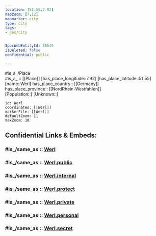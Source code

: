 ```yaml
---
location: [51.55,7.92] 
mapzoom: [7,12] 
mapmarker: city 
type: City
tags:
- geo/City


SpocWebEntityId: 35549
isDeleted: false
confidential: public

---
```

#is_a_/Place  
#is_a_ :: [[Place]] 
[has_place_longitude::7.92] 
[has_place_latitude::51.55] 
[name::Werl] 
has_place_country:: [[Germany]]  
has_place_province:: [[NordRhein-Westfahlen]]  
[Population::] 
[Unknown::] 


```leaflet
id: Werl
coordinates: [[Werl]] 
markerFile: [[Werl]] 
defaultZoom: 11 
maxZoom: 18
```


## Confidential Links & Embeds: 

### #is_/same_as :: [Werl](/_Standards/Earth/Continent/Europe/Europe~Central/Germany/Germany~West/Nordrhein-Westfalen/counties~NW/Soest/cities~Soest/Werl.md) 

### #is_/same_as :: [Werl.public](/_public/Earth/Continent/Europe/Europe~Central/Germany/Germany~West/Nordrhein-Westfalen/counties~NW/Soest/cities~Soest/Werl.public.md) 

### #is_/same_as :: [Werl.internal](/_internal/Earth/Continent/Europe/Europe~Central/Germany/Germany~West/Nordrhein-Westfalen/counties~NW/Soest/cities~Soest/Werl.internal.md) 

### #is_/same_as :: [Werl.protect](/_protect/Earth/Continent/Europe/Europe~Central/Germany/Germany~West/Nordrhein-Westfalen/counties~NW/Soest/cities~Soest/Werl.protect.md) 

### #is_/same_as :: [Werl.private](/_private/Earth/Continent/Europe/Europe~Central/Germany/Germany~West/Nordrhein-Westfalen/counties~NW/Soest/cities~Soest/Werl.private.md) 

### #is_/same_as :: [Werl.personal](/_personal/Earth/Continent/Europe/Europe~Central/Germany/Germany~West/Nordrhein-Westfalen/counties~NW/Soest/cities~Soest/Werl.personal.md) 

### #is_/same_as :: [Werl.secret](/_secret/Earth/Continent/Europe/Europe~Central/Germany/Germany~West/Nordrhein-Westfalen/counties~NW/Soest/cities~Soest/Werl.secret.md)

